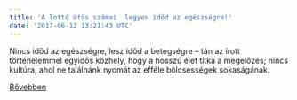 ```yaml
---
title: 'A lottó ötös számai  legyen időd az egészségre!'
date: '2017-06-12 13:21:43 UTC'
---
```


Nincs időd az egészségre, lesz időd a betegségre – tán az írott történelemmel egyidős közhely, hogy a hosszú élet titka a megelőzés; nincs kultúra, ahol ne találnánk nyomát az efféle bölcsességek sokaságának.


[Bővebben](http://ift.tt/2s2afY5)
